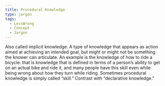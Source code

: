```yaml
---
title: Procedural Knowledge
type: jargon
tags:
  - LessWrong
  - Concept
  - Jargon
---
```




Also called implicit knowledge. A type of knowledge that appears as action aimed at achieving an intended goal, but might or might not be something the knower can articulate. An example is the knowledge of how to ride a bicycle: that is knowledge that is defined in terms of a person’s ability to get on an actual bike and ride it, and many people have this skill even while being wrong about how they turn while riding. Sometimes procedural knowledge is simply called “skill.” Contrast with “declarative knowledge.”  
 